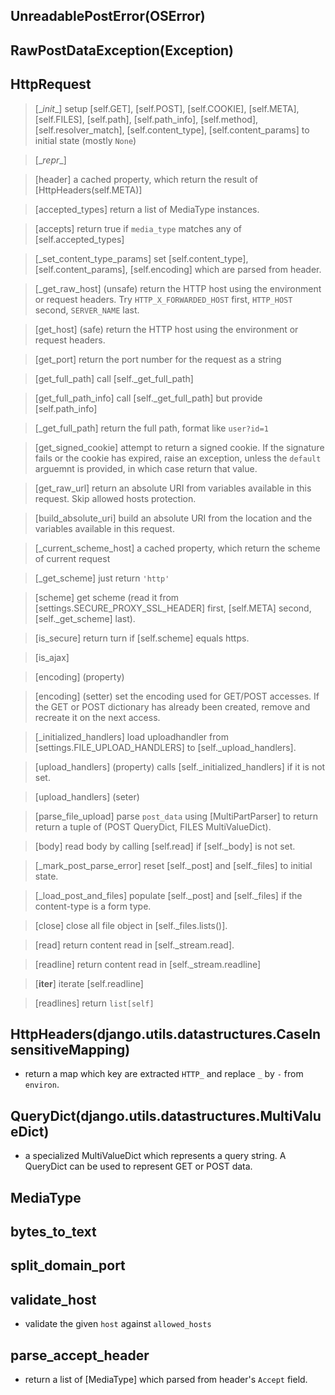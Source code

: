 ## UnreadablePostError(OSError)

## RawPostDataException(Exception)

## HttpRequest
> [\__init__] setup  [self.GET], [self.POST], [self.COOKIE], [self.META], [self.FILES], [self.path], [self.path_info], [self.method], [self.resolver_match], [self.content_type], [self.content_params] to initial state (mostly `None`)

> [\__repr__]

> [header] a cached property, which return the result of [HttpHeaders(self.META)]

> [accepted_types] return a list of MediaType instances. 

> [accepts] return true if `media_type` matches any of [self.accepted_types]

> [_set_content_type_params] set [self.content_type], [self.content_params], [self.encoding] which are parsed from header.

> [_get_raw_host] (unsafe) return the HTTP host using the environment or request headers. Try `HTTP_X_FORWARDED_HOST` first, `HTTP_HOST` second, `SERVER_NAME` last.

> [get_host] (safe) return the HTTP host using the environment or request headers.

> [get_port] return the port number for the request as a string

> [get_full_path] call [self._get_full_path]

> [get_full_path_info] call [self._get_full_path] but provide [self.path_info]

> [_get_full_path] return the full path, format like `user?id=1`

> [get_signed_cookie] attempt to return a signed cookie. If the signature fails or the cookie has expired, raise an exception, unless the `default` arguemnt is provided, in which case return that value.

> [get_raw_url] return an absolute URI from variables available in this request. Skip allowed hosts protection.

> [build_absolute_uri] build an absolute URI from the location and the variables available in this request.

> [_current_scheme_host] a cached property, which return the scheme of current request

> [_get_scheme] just return `'http'`

> [scheme] get scheme (read it from [settings.SECURE_PROXY_SSL_HEADER] first, [self.META] second, [self._get_scheme] last).

> [is_secure] return turn if [self.scheme] equals https.

> [is_ajax] 

> [encoding] (property)

> [encoding] (setter) set the encoding used for GET/POST accesses. If the GET or POST dictionary has already been created, remove and recreate it on the next access. 

> [\_initialized_handlers] load uploadhandler from [settings.FILE_UPLOAD_HANDLERS] to [self._upload_handlers]. 

> [upload_handlers] (property) calls [self._initialized_handlers] if it is not set.

> [upload_handlers] (seter)

> [parse_file_upload] parse `post_data` using [MultiPartParser] to return return a tuple of (POST QueryDict, FILES MultiValueDict).

> [body] read body by calling [self.read] if [self._body] is not set.

> [_mark_post_parse_error] reset [self._post] and [self._files] to initial state.

> [_load_post_and_files] populate [self._post] and [self._files] if the content-type is a form type.

> [close] close all file object in [self._files.lists()].

> [read] return content read in [self._stream.read].

> [readline] return content read in [self._stream.readline]

> [__iter__] iterate [self.readline]

> [readlines] return `list[self]`


## HttpHeaders(django.utils.datastructures.CaseInsensitiveMapping)
* return a map which key are extracted `HTTP_` and replace `_` by `-` from `environ`. 


## QueryDict(django.utils.datastructures.MultiValueDict)
* a specialized MultiValueDict which represents a query string. A QueryDict can be used to represent GET or POST data. 

## MediaType


## bytes_to_text


## split_domain_port


## validate_host
* validate the given `host` against `allowed_hosts`


## parse_accept_header
* return a list of [MediaType] which parsed from header's `Accept` field.
